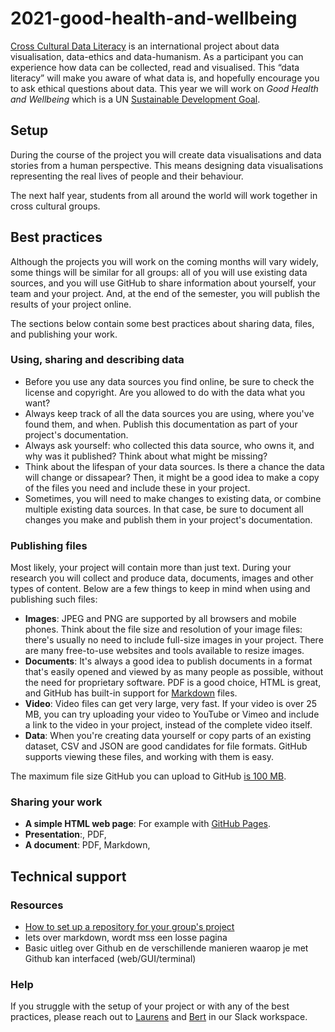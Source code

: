 # 2021-good-health-and-wellbeing
<!--
TODO: Teksten laten checken en aanvullen door Frank en Maaike
TODO: Link naar slack workspace tech support channel toevoegen
-->

[Cross Cultural Data Literacy](http://crossculturaldataliteracy.org/) is an international project about data visualisation, data-ethics and data-humanism. As a participant you can experience how data can be collected, read and visualised. This “data literacy” will make you aware of what data is, and hopefully encourage you to ask ethical questions about data.
This year we will work on *Good Health and Wellbeing* which is a UN [Sustainable Development Goal](https://sdgs.un.org/goals).

## Setup

During the course of the project you will create data visualisations and data stories from a human perspective. This means designing data visualisations representing the real lives of people and their behaviour.

The next half year, students from all around the world will work together in cross cultural groups.

## Best practices

Although the projects you will work on the coming months will vary widely, some things will be similar for all groups: all of you will use existing data sources, and you will use GitHub to share information about yourself, your team and your project. And, at the end of the semester, you will publish the results of your project online.

The sections below contain some best practices about sharing data, files, and publishing your work.

### Using, sharing and describing data

- Before you use any data sources you find online, be sure to check the license and copyright. Are you allowed to do with the data what you want?
- Always keep track of all the data sources you are using, where you've found them, and when. Publish this documentation as part of your project's documentation.
- Always ask yourself: who collected this data source, who owns it, and why was it published? Think about what might be missing?
- Think about the lifespan of your data sources. Is there a chance the data will change or dissapear? Then, it might be a good idea to make a copy of the files you need and include these in your project.
- Sometimes, you will need to make changes to existing data, or combine multiple existing data sources. In that case, be sure to document all changes you make and publish them in your project's documentation.

### Publishing files

Most likely, your project will contain more than just text. During your research you will collect and produce data, documents, images and other types of content. Below are a few things to keep in mind when using and publishing such files:

- __Images__: JPEG and PNG are supported by all browsers and mobile phones. Think about the file size and resolution of your image files: there's usually no need to include full-size images in your project. There are many free-to-use websites and tools available to resize images.
- __Documents__: It's always a good idea to publish documents in a format that's easily opened and viewed by as many people as possible, without the need for proprietary software. PDF is a good choice, HTML is great, and GitHub has built-in support for [Markdown](https://guides.github.com/features/mastering-markdown/) files.
- __Video__: Video files can get very large, very fast. If your video is over 25 MB, you can try uploading your video to YouTube or Vimeo and include a link to the video in your project, instead of the complete video itself.
- __Data__: When you're creating data yourself or copy parts of an existing dataset, CSV and JSON are good candidates for file formats. GitHub supports viewing these files, and working with them is easy.

The maximum file size GitHub you can upload to GitHub [is 100 MB](https://docs.github.com/en/github/managing-large-files/what-is-my-disk-quota).

### Sharing your work

- __A simple HTML web page__: For example with [GitHub Pages](https://pages.github.com/).
- __Presentation__:, PDF,
- __A document__: PDF, Markdown,

## Technical support

### Resources
- [How to set up a repository for your group's project](resources/github-basics.md)
- Iets over markdown, wordt mss een losse pagina
- Basic uitleg over Github en de verschillende manieren waarop je met Github kan interfaced (web/GUI/terminal)

### Help
If you struggle with the setup of your project or with any of the best practices, please reach out to [Laurens](https://github.com/Razpudding) and [Bert](https://github.com/bertspaan) in our Slack workspace.
